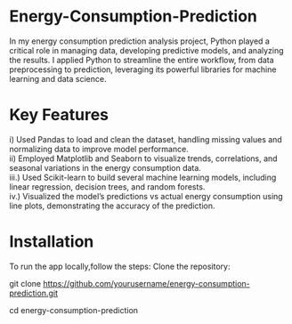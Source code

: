 # Energy-Consumption-Prediction

In my energy consumption prediction analysis project, Python played a critical role in managing data, developing predictive models, and analyzing the results. I applied Python to streamline the entire workflow, from data preprocessing to prediction, leveraging its powerful libraries for machine learning and data science.

# Key Features
i) Used Pandas to load and clean the dataset, handling missing values and normalizing data to improve model performance.
<br>
ii) Employed Matplotlib and Seaborn to visualize trends, correlations, and seasonal variations in the energy consumption data.
<br>
iii.) Used Scikit-learn to build several machine learning models, including linear regression, decision trees, and random forests.
<br>
iv.) Visualized the model’s predictions vs actual energy consumption using line plots, demonstrating the accuracy of the prediction.

# Installation

To run the app locally,follow the steps:
Clone the repository:

git clone https://github.com/yourusername/energy-consumption-prediction.git

cd energy-consumption-prediction
